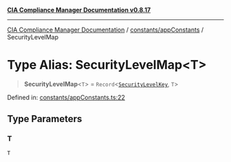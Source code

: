 [**CIA Compliance Manager Documentation v0.8.17**](../../../README.md)

***

[CIA Compliance Manager Documentation](../../../modules.md) / [constants/appConstants](../README.md) / SecurityLevelMap

# Type Alias: SecurityLevelMap\<T\>

> **SecurityLevelMap**\<`T`\> = `Record`\<[`SecurityLevelKey`](SecurityLevelKey.md), `T`\>

Defined in: [constants/appConstants.ts:22](https://github.com/Hack23/cia-compliance-manager/blob/6a2219920f4c187f7eafa3e355e36b35c9c19248/src/constants/appConstants.ts#L22)

## Type Parameters

### T

`T`
